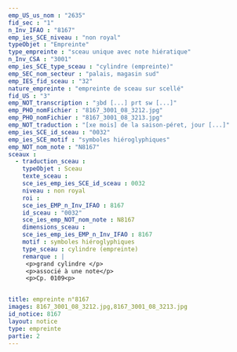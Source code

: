 ```yaml
---
emp_US_us_nom : "2635"
fid_sec : "1"
n_Inv_IFAO : "8167"
emp_ies_SCE_niveau : "non royal"
typeObjet : "Empreinte"
type_empreinte : "sceau unique avec note hiératique"
n_Inv_CSA : "3001"
emp_ies_SCE_type_sceau : "cylindre (empreinte)"
emp_SEC_nom_secteur : "palais, magasin sud"
emp_IES_fid_sceau : "32"
nature_empreinte : "empreinte de sceau sur scellé"
fid_US : "3"
emp_NOT_transcription : "ȝbd [...] prt sw [...]"
emp_PHO_nomFichier : "8167_3001_08_3212.jpg"
emp_PHO_nomFichier : "8167_3001_08_3213.jpg"
emp_NOT_traduction : "[xe mois] de la saison-péret, jour [...]"
emp_ies_SCE_id_sceau : "0032"
emp_ies_SCE_motif : "symboles hiéroglyphiques"
emp_NOT_nom_note : "N8167"
sceaux :
  - traduction_sceau : 
    typeObjet : Sceau
    texte_sceau : 
    sce_ies_emp_ies_SCE_id_sceau : 0032
    niveau : non royal
    roi : 
    sce_ies_EMP_n_Inv_IFAO : 8167
    id_sceau : "0032"
    sce_ies_emp_NOT_nom_note : N8167
    dimensions_sceau : 
    sce_ies_emp_ies_EMP_n_Inv_IFAO : 8167
    motif : symboles hiéroglyphiques
    type_sceau : cylindre (empreinte)
    remarque : |
     <p>grand cylindre </p>
     <p>associé à une note</p>
     <p>Cp. 0109<p>


title: empreinte n°8167
images: 8167_3001_08_3212.jpg,8167_3001_08_3213.jpg
id_notice: 8167
layout: notice
type: empreinte
partie: 2
---
```

